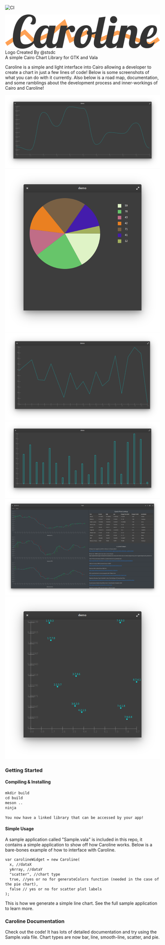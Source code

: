 ![CI](https://github.com/dcharles525/Caroline/workflows/CI/badge.svg?branch=master)

![alt text](data/logo.png "Caroline")
<br>
Logo Created By @stsdc
<br>
A simple Cairo Chart Library for GTK and Vala

Caroline is a simple and light interface into Cairo allowing a developer to create a chart in just a few lines of
code! Below is some screenshots of what you can do with it currently. Also below is a road map, documentation, and
some ramblings about the development process and inner-workings of Cairo and Caroline!

<img src="data/6.png">
<img src="data/4.png">
<img src="data/1.png">
<img src="data/2.png">
<img src="data/3.png">
<img src="data/5.png">

### Getting Started

#### Compiling & Installing

```
mkdir build
cd build
meson ..
ninja

You now have a linked library that can be accessed by your app!
```

#### Simple Usage

A sample application called "Sample.vala" is included in this repo, it contains a simple application to show off how Caroline works. Below is a bare-bones example of how to interface with Caroline.
```
var carolineWidget = new Caroline(
  x, //dataX
  yArray, //dataY
  "scatter", //chart type
  true, //yes or no for generateColors function (needed in the case of the pie chart),
  false // yes or no for scatter plot labels
);
```

This is how we generate a simple line chart. See the full sample application to learn more.

### Caroline Documentation

Check out the code! It has lots of detailed documentation and try using the Sample.vala file. Chart types are now bar, line, smooth-line, scatter, and pie.
